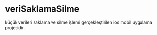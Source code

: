 # veriSaklamaSilme
 küçük verileri saklama ve silme işlemi gerçekleştirilen ios mobil uygulama projesidir.
